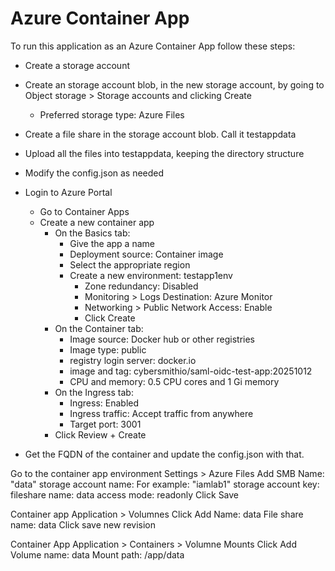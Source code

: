 # Azure Container App
To run this application as an Azure Container App follow these steps:
* Create a storage account
* Create an storage account blob, in the new storage account, by going to Object storage > Storage accounts and clicking Create
    * Preferred storage type: Azure Files
* Create a file share in the storage account blob.  Call it testappdata
* Upload all the files into testappdata, keeping the directory structure
* Modify the config.json as needed

* Login to Azure Portal
    * Go to Container Apps
    * Create a new container app
        * On the Basics tab:
            * Give the app a name
            * Deployment source: Container image
            * Select the appropriate region
            * Create a new environment: testapp1env
                * Zone redundancy: Disabled
                * Monitoring > Logs Destination: Azure Monitor
                * Networking > Public Network Access: Enable
                * Click Create
        * On the Container tab:
            * Image source: Docker hub or other registries
            * Image type: public
            * registry login server: docker.io
            * image and tag: cybersmithio/saml-oidc-test-app:20251012
            * CPU and memory: 0.5 CPU cores and 1 Gi memory
        * On the Ingress tab:
            * Ingress: Enabled
            * Ingress traffic: Accept traffic from anywhere
            * Target port: 3001
        * Click Review + Create

* Get the FQDN of the container and update the config.json with that.

Go to the container app environment
Settings > Azure Files
Add SMB
Name: "data"
storage account name: For example: "iamlab1"
storage account key:
fileshare name: data
access mode: readonly
Click Save

Container app 
Application > Volumnes
Click Add
Name: data
File share name: data
Click save new revision

Container App
Application > Containers > Volumne Mounts
Click Add
Volume name: data
Mount path: /app/data